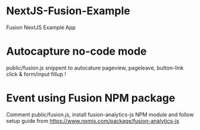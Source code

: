 # NextJS-Fusion-Example

Fusion NextJS Example App

# Autocapture no-code mode

public/fusion.js snippent to autocature pageview, pageleave, button-link click & form/input fillup !

# Event using Fusion NPM package

Comment public/fusion.js, install fusion-analytics-js NPM module and follow setup guide from https://www.npmjs.com/package/fusion-analytics-js
